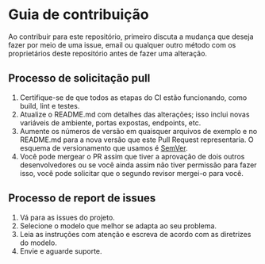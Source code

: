 # **Guia de contribuição**

Ao contribuir para este repositório, primeiro discuta a mudança que deseja fazer por meio de uma issue,
email ou qualquer outro método com os proprietários deste repositório antes de fazer uma alteração.

## Processo de solicitação pull

1. Certifique-se de que todos as etapas do CI estão funcionando, como build, lint e testes.
2. Atualize o README.md com detalhes das alterações; isso inclui novas variáveis de ambiente, portas expostas, endpoints, etc.
3. Aumente os números de versão em quaisquer arquivos de exemplo e no README.md para a nova versão que este
    Pull Request representaria. O esquema de versionamento que usamos é [SemVer](http://semver.org/).
4. Você pode mergear o PR assim que tiver a aprovação de dois outros desenvolvedores ou se você ainda assim
    não tiver permissão para fazer isso, você pode solicitar que o segundo revisor mergei-o para você.

## Processo de report de issues

1. Vá para as issues do projeto.
2. Selecione o modelo que melhor se adapta ao seu problema.
3. Leia as instruções com atenção e escreva de acordo com as diretrizes do modelo.
4. Envie e aguarde suporte.
